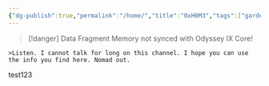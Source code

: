 ```yaml
---
{"dg-publish":true,"permalink":"/home/","title":"0xH0M3","tags":["gardenEntry"]}
---
```


> [!danger] Data Fragment 
> Memory not synced with Odyssey IX Core!

`>Listen. I cannot talk for long on this channel. I hope you can use the info you find here. Nomad out.`

test123